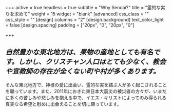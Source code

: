 +++
active = true
headless = true
subtitle = "Why Sendai?"
title = "霊的な実りを求めて"
weight = 15
widget = "blank"
[advanced]
css_class = ""
css_style = ""
[design]
columns = "2"
[design.background]
text_color_light = false
[design.spacing]
padding = ["20px", "0", "20px", "0"]

+++
## _自然豊かな東北地方は、果物の産地としても有名です。しかし、クリスチャン人口はとても少なく、教会や宣教師の存在が全くない町や村が多くあります。_

そんな東北地方で、神様の愛に出会い、霊的な実を結ぶ人が多く起こされることを願っています。また、2011年におきた東日本大震災の被災者の方々が、いまだに多くの苦しみや悲しみを抱える中で、イエス・キリストによってのみ得られる真実なる希望と慰めに出会えることを切に願っています。